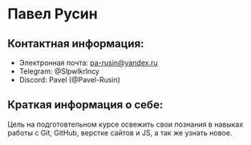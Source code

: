 # Павел Русин

## Контактная информация:

* Электронная почта: pa-rusin@yandex.ru
* Telegram: @Slpwlkrlncy
* Discord: Pavel (@Pavel-Rusin)

## Краткая информация о себе: 

Цель на подготовтельном курсе освежить свои познания в навыках работы с Git, GitHub, верстке сайтов и JS, а так же узнать новое. 